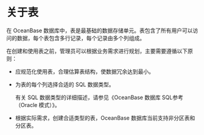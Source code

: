 关于表 
========================

在 OceanBase 数据库中，表是最基础的数据存储单元。表包含了所有用户可以访问的数据，每个表包含多行记录，每个记录由多个列组成。

在创建和使用表之前，管理员可以根据业务需求进行规划，主要需要遵循以下原则：

* 应规范化使用表，合理估算表结构，使数据冗余达到最小。

  

* 为表的每个列选择合适的 SQL 数据类型。

  有关 SQL 数据类型的详细描述，请参见《OceanBase 数据库 SQL参考（Oracle 模式）》。
  

* 根据实际需求，创建合适类型的表，OceanBase 数据库当前支持非分区表和分区表。

  



